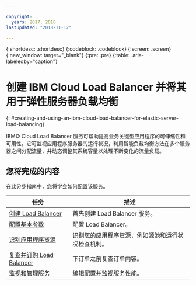 ```yaml
---

copyright:
  years: 2017, 2018
lastupdated: "2018-11-12"

---
```


{:shortdesc: .shortdesc}
{:codeblock: .codeblock}
{:screen: .screen}
{:new_window: target="_blank"}
{:pre: .pre}
{:table: .aria-labeledby="caption"}

# 创建 IBM Cloud Load Balancer 并将其用于弹性服务器负载均衡
{: #creating-and-using-an-ibm-cloud-load-balancer-for-elastic-server-load-balancing}

IBM© Cloud Load Balancer 服务可帮助提高业务关键型应用程序的可伸缩性和可用性。它可监视应用程序服务器的运行状况，利用智能负载均衡方法在多个服务器之间分配流量，并动态调整其系统容量以处理不断变化的流量负载。 

## 您将完成的内容

在此分步指南中，您将学会如何配置该服务。   


任务 |描述 
------------- | -------------
[创建 Load Balancer](/docs/infrastructure/loadbalancer-service?topic=loadbalancer-service-creating-an-ibm-cloud-load-balancer)|首先创建 Load Balancer 服务。
[配置基本参数](/docs/infrastructure/loadbalancer-service?topic=loadbalancer-service-configuring-ibm-cloud-load-balancer-parameters)|配置 Load Balancer。
[识别应用程序资源](/docs/infrastructure/loadbalancer-service?topic=loadbalancer-service-identifying-your-application-server-resources)|识别您的应用程序资源，例如源池和运行状况检查机制。
[复查并订购 Load Balancer](/docs/infrastructure/loadbalancer-service?topic=loadbalancer-service-review-and-place-your-order)|下订单之前复查订单内容。
[监视和管理服务](/docs/infrastructure/loadbalancer-service?topic=loadbalancer-service-monitoring-and-managing-your-service)|编辑配置并监视服务性能。
